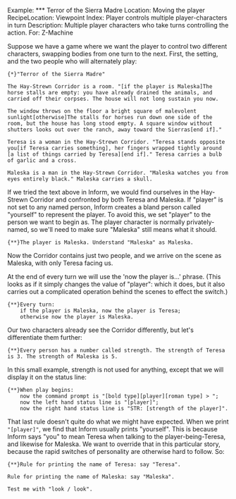 Example: *** Terror of the Sierra Madre
Location: Moving the player
RecipeLocation: Viewpoint
Index: Player controls multiple player-characters in turn
Description: Multiple player characters who take turns controlling the action.
For: Z-Machine

  
Suppose we have a game where we want the player to control two different characters, swapping bodies from one turn to the next. First, the setting, and the two people who will alternately play:

  

``` inform7
{*}"Terror of the Sierra Madre"

The Hay-Strewn Corridor is a room. "[if the player is Maleska]The horse stalls are empty: you have already drained the animals, and carried off their corpses. The house will not long sustain you now.

The window throws on the floor a bright square of malevolent sunlight[otherwise]The stalls for horses run down one side of the room, but the house has long stood empty. A square window without shutters looks out over the ranch, away toward the Sierras[end if]."

Teresa is a woman in the Hay-Strewn Corridor. "Teresa stands opposite you[if Teresa carries something], her fingers wrapped tightly around [a list of things carried by Teresa][end if]." Teresa carries a bulb of garlic and a cross.

Maleska is a man in the Hay-Strewn Corridor. "Maleska watches you from eyes entirely black." Maleska carries a skull.
```

  
If we tried the text above in Inform, we would find ourselves in the Hay-Strewn Corridor and confronted by both Teresa and Maleska. If "player" is not set to any named person, Inform creates a bland person called "yourself" to represent the player. To avoid this, we set "player" to the person we want to begin as. The player character is normally privately-named, so we'll need to make sure "Maleska" still means what it should.

  

``` inform7
{**}The player is Maleska. Understand "Maleska" as Maleska.
```

  
Now the Corridor contains just two people, and we arrive on the scene as Maleska, with only Teresa facing us.

  
At the end of every turn we will use the 'now the player is...' phrase. (This looks as if it simply changes the value of "player": which it does, but it also carries out a complicated operation behind the scenes to effect the switch.)

  

``` inform7
{**}Every turn:
	if the player is Maleska, now the player is Teresa;
	otherwise now the player is Maleska.
```

  
Our two characters already see the Corridor differently, but let's differentiate them further:

  

``` inform7
{**}Every person has a number called strength. The strength of Teresa is 3. The strength of Maleska is 5.
```

  
In this small example, strength is not used for anything, except that we will display it on the status line:

  

``` inform7
{**}When play begins:
	now the command prompt is "[bold type][player][roman type] > ";
	now the left hand status line is "[player]";
	now the right hand status line is "STR: [strength of the player]".
```

  
That last rule doesn't quite do what we might have expected. When we print `"[player]"`, we find that Inform usually prints "yourself". This is because Inform says "you" to mean Teresa when talking to the player-being-Teresa, and likewise for Maleska. We want to override that in this particular story, because the rapid switches of personality are otherwise hard to follow. So:

  

``` inform7
{**}Rule for printing the name of Teresa: say "Teresa".

Rule for printing the name of Maleska: say "Maleska".

Test me with "look / look".
```

